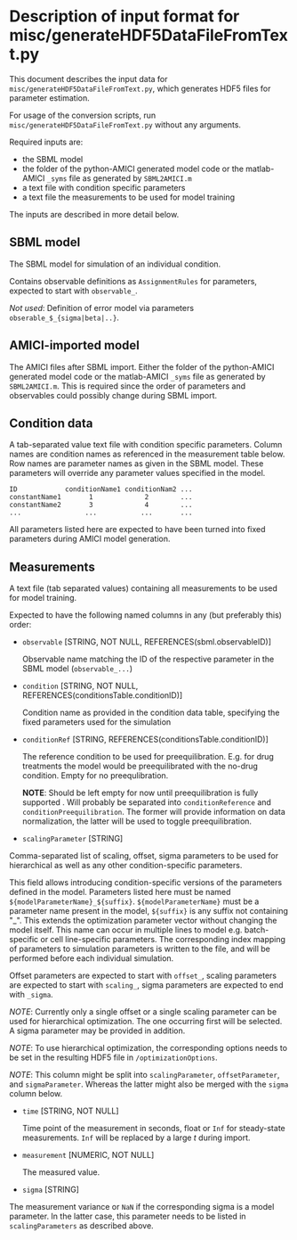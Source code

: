 # Description of input format for misc/generateHDF5DataFileFromText.py

This document describes the input data for 
`misc/generateHDF5DataFileFromText.py`, which generates HDF5 files for parameter
estimation. 

For usage of the conversion scripts, run `misc/generateHDF5DataFileFromText.py`
without any arguments.

Required inputs are:
- the SBML model
- the folder of the python-AMICI generated model code or the matlab-AMICI 
  `_syms` file as generated by `SBML2AMICI.m`
- a text file with condition specific parameters
- a text file the measurements to be used for model training

The inputs are described in more detail below.

## SBML model

The SBML model for simulation of an individual condition.

Contains observable definitions as `AssignmentRules` for parameters, expected 
to start with `observable_`.

*Not used*: Definition of error model via parameters 
`obserable_$_{sigma|beta|..}`.


## AMICI-imported model

The AMICI files after SBML import. Either the folder of the python-AMICI
generated model code or the matlab-AMICI `_syms` file as generated by 
`SBML2AMICI.m`. This is required since the order of parameters and observables
could possibly change during SBML import.


## Condition data

A tab-separated value text file with condition specific parameters. Column names are 
condition names as referenced in the measurement table below. Row names are 
parameter names as given in the SBML model. These parameters will override any
parameter values specified in the model.

```
ID            conditionName1 conditionNam2 ...
constantName1       1             2        ...
constantName2       3             4        ...
...                ...           ...       ...
```

All parameters listed here are expected to have been turned into fixed 
parameters during AMICI model generation.


## Measurements

A text file (tab separated values) containing all measurements to be used for
model training.

Expected to have the following named columns in any (but preferably this) order:

- `observable` [STRING, NOT NULL, REFERENCES(sbml.observableID)]
  
  Observable name matching the ID of the respective parameter in the SBML
    model (`observable_...`) 

- `condition` [STRING, NOT NULL, REFERENCES(conditionsTable.conditionID)]
  
  Condition name as provided in the condition data table, specifying the 
    fixed parameters used for the simulation 

- `conditionRef` [STRING, REFERENCES(conditionsTable.conditionID)]
 
  The reference condition to be used for preequilibration. E.g. for drug 
  treatments the model would be preequilibrated with the no-drug condition.
  Empty for no preequlibration.
  
  **NOTE**: Should be left empty for now until preequilibration is fully 
  supported . Will probably be separated into `conditionReference` and 
  `conditionPreequilibration`. The former will provide information on data 
  normalization, the latter will be used to toggle preequilibration.
  
-	`scalingParameter` [STRING]

  Comma-separated list of scaling, offset, sigma parameters to be used for 
  hierarchical as well as any other condition-specific parameters.
  
  This field allows introducing condition-specific versions of the parameters
  defined in the model. Parameters listed here must be named
  `${modelParameterName}_${suffix}`. `${modelParameterName}` must be a parameter 
  name present in the model, `${suffix}` is any suffix not containing "_". 
  This extends the optimization parameter vector without
  changing the model itself. This name can occur in multiple lines to model e.g.
  batch-specific or cell line-specific parameters. The corresponding index 
  mapping of parameters to simulation parameters is written to the file, and 
  will be performed before each individual simulation.
  
  Offset parameters are expected to start with `offset_`, scaling parameters
  are expected to start with `scaling_`, sigma parameters are expected to end 
  with `_sigma`.
  
  *NOTE*: Currently only a single offset or a single scaling parameter can be 
  used for hierarchical optimization. The one occurring first will be selected.
  A sigma parameter may be provided in addition.
  
  *NOTE*: To use hierarchical optimization, the corresponding options needs to 
  be set in the resulting HDF5 file in `/optimizationOptions`.
  
  *NOTE*: This column might be split into `scalingParameter`, `offsetParameter`, 
  and `sigmaParameter`. Whereas the latter might also be merged with the `sigma` 
  column below.
   
- `time` [STRING, NOT NULL]

  Time point of the measurement in seconds, float or `Inf` for steady-state 
  measurements. `Inf` will be replaced by a large $t$ during import.
  
- `measurement` [NUMERIC, NOT NULL]

  The measured value.
  
-	`sigma` [STRING]
  
  The measurement variance or `NaN` if the corresponding sigma is a model 
  parameter. In the latter case, this parameter needs to be listed in 
  `scalingParameters` as described above.
